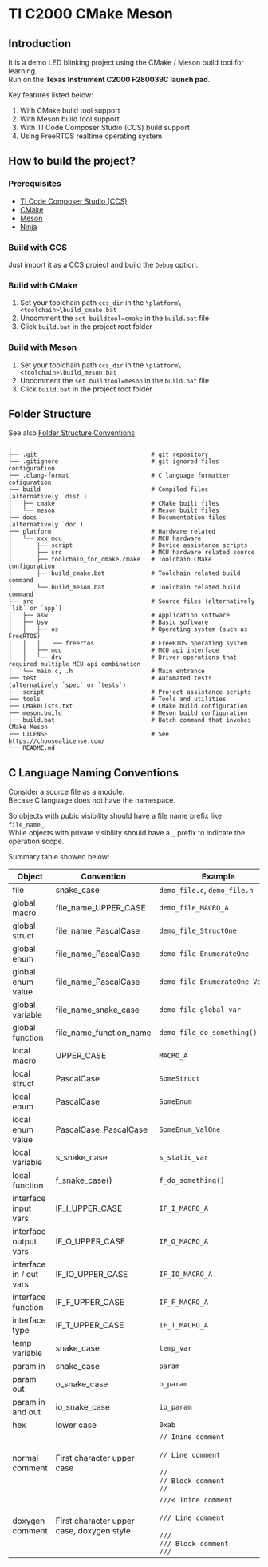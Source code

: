 # TI C2000 CMake Meson

## Introduction
It is a demo LED blinking project using the CMake / Meson build tool for learning.<br>
Run on the **Texas Instrument C2000 F280039C launch pad**.

Key features listed below:
1. With CMake build tool support
2. With Meson build tool support
3. With TI Code Composer Studio (CCS) build support
4. Using FreeRTOS realtime operating system

## How to build the project?
### Prerequisites
- [TI Code Composer Studio (CCS)](https://www.ti.com/tool/CCSTUDIO)
- [CMake](https://cmake.org/download/)
- [Meson](https://github.com/mesonbuild/meson/releases)
- [Ninja](https://github.com/ninja-build/ninja/releases)

### Build with CCS
Just import it as a CCS project and build the `Debug` option.

### Build with CMake
1. Set your toolchain path `ccs_dir` in the `\platform\<toolchain>\build_cmake.bat`
2. Uncomment the `set buildtool=cmake` in the `build.bat` file
3. Click `build.bat` in the project root folder

### Build with Meson
1. Set your toolchain path `ccs_dir` in the `\platform\<toolchain>\build_meson.bat`
2. Uncomment the `set buildtool=meson` in the `build.bat` file
3. Click `build.bat` in the project root folder

## Folder Structure
See also [Folder Structure Conventions](https://github.com/kriasoft/Folder-Structure-Conventions)

```
.
├── .git                                # git repository
├── .gitignore                          # git ignored files configuration
├── .clang-format                       # C language formatter cofiguration
├── build                               # Compiled files (alternatively `dist`)
│   ├── cmake                           # CMake built files
│   └── meson                           # Meson built files
├── docs                                # Documentation files (alternatively `doc`)
├── platform                            # Hardware related
│   └── xxx_mcu                         # MCU hardware
│       ├── script                      # Device assistance scripts
│       ├── src                         # MCU hardware related source
│       ├── toolchain_for_cmake.cmake   # Toolchain CMake configuration
│       ├── build_cmake.bat             # Toolchain related build command
│       └── build_meson.bat             # Toolchain related build command
├── src                                 # Source files (alternatively `lib` or `app`)
│   ├── asw                             # Application software
│   ├── bsw                             # Basic software
│   │   ├── os                          # Operating system (such as FreeRTOS)
│   │   │   └── freertos                # FreeRTOS operating system
│   │   ├── mcu                         # MCU api interface
│   │   └── drv                         # Driver operations that required multiple MCU api combination
│   └── main.c, .h                      # Main entrance
├── test                                # Automated tests (alternatively `spec` or `tests`)
├── script                              # Project assistance scripts
├── tools                               # Tools and utilities
├── CMakeLists.txt                      # CMake build configuration
├── meson.build                         # Meson build configuration
├── build.bat                           # Batch command that invokes CMake Meson
├── LICENSE                             # See https://choosealicense.com/
└── README.md
```

## C Language Naming Conventions
Consider a source file as a module.<br>
Becase C language does not have the namespace.

So objects with pubic visibility should have a file name prefix like
`file_name_`.<br>
While objects with private visibility should have a `_` prefix to indicate the
operation scope.

Summary table showed below:

| Object                  | Convention                                | Example                                                                                     |
| -                       | -                                         | -                                                                                           |
| file                    | snake_case                                | `demo_file.c`, `demo_file.h`                                                                |
| global macro            | file_name_UPPER_CASE                      | `demo_file_MACRO_A`                                                                         |
| global struct           | file_name_PascalCase                      | `demo_file_StructOne`                                                                       |
| global enum             | file_name_PascalCase                      | `demo_file_EnumerateOne`                                                                    |
| global enum value       | file_name_PascalCase                      | `demo_file_EnumerateOne_Value1`                                                             |
| global variable         | file_name_snake_case                      | `demo_file_global_var`                                                                      |
| global function         | file_name_function_name                   | `demo_file_do_something()`                                                                  |
| local macro             | UPPER_CASE                                | `MACRO_A`                                                                                   |
| local struct            | PascalCase                                | `SomeStruct`                                                                                |
| local enum              | PascalCase                                | `SomeEnum`                                                                                  |
| local enum value        | PascalCase_PascalCase                     | `SomeEnum_ValOne`                                                                           |
| local variable          | s_snake_case                              | `s_static_var`                                                                              |
| local function          | f_snake_case()                            | `f_do_something()`                                                                          |
| interface input vars    | IF_I_UPPER_CASE                           | `IF_I_MACRO_A`                                                                              |
| interface output vars   | IF_O_UPPER_CASE                           | `IF_O_MACRO_A`                                                                              |
| interface in / out vars | IF_IO_UPPER_CASE                          | `IF_IO_MACRO_A`                                                                             |
| interface function      | IF_F_UPPER_CASE                           | `IF_F_MACRO_A`                                                                              |
| interface type          | IF_T_UPPER_CASE                           | `IF_T_MACRO_A`                                                                              |
| temp variable           | snake_case                                | `temp_var`                                                                                  |
| param in                | snake_case                                | `param`                                                                                     |
| param out               | o_snake_case                              | `o_param`                                                                                   |
| param in and out        | io_snake_case                             | `io_param`                                                                                  |
| hex                     | lower case                                | `0xab`                                                                                      |
| normal comment          | First character upper case                | `// Inine comment`<br><br>`// Line comment`<br><br>`//`<br>`// Block comment`<br>`//`       |
| doxygen comment         | First character upper case, doxygen style | `///< Inine comment`<br><br>`/// Line comment`<br><br>`///`<br>`/// Block comment`<br>`///` |
